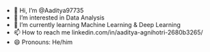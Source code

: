 - 👋 Hi, I’m @Aaditya97735
- 👀 I’m interested in Data Analysis
- 🌱 I’m currently learning Machine Learning & Deep Learning
- 📫 How to reach me linkedin.com/in/aaditya-agnihotri-2680b3265/
- 😄 Pronouns: He/him


<!---
Aaditya97735/Aaditya97735 is a ✨ special ✨ repository because its `README.md` (this file) appears on your GitHub profile.
You can click the Preview link to take a look at your changes.
--->

